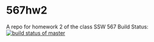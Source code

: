# 567hw2
A repo for homework 2 of the class SSW 567
Build Status: 
[![build status of master](https://travis-ci.com/zackedwards/567hw2.png?branch=master)](https://travis-ci.com/zackedwards/567hw2)
